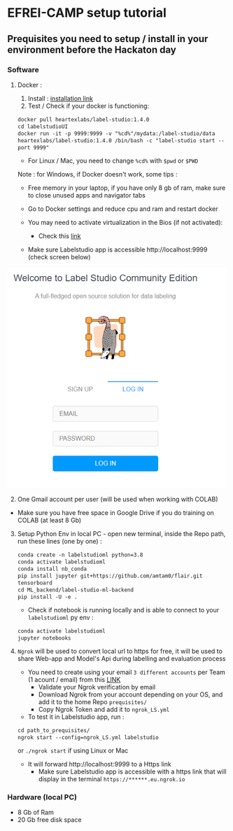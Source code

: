 # EFREI-CAMP setup tutorial <a name="home"></a>

## Prequisites you need to setup / install in your environment before the Hackaton day

### Software
1. Docker : 

    1. Install : [installation link](https://docs.docker.com/get-docker/)
    2. Test / Check if your docker is functioning:
    ```
    docker pull heartexlabs/label-studio:1.4.0
    cd labelstudioUI
    docker run -it -p 9999:9999 -v "%cd%"/mydata:/label-studio/data heartexlabs/label-studio:1.4.0 /bin/bash -c "label-studio start --port 9999"
    ```
    - For Linux / Mac, you need to change `%cd%` with `$pwd` or `$PWD`
    
    Note : for Windows, if Docker doesn't work, some tips :
    - Free memory in your laptop, if you have only 8 gb of ram, make sure to close unused apps and navigator tabs
    - Go to Docker settings and reduce cpu and ram and restart docker
    - You may need to activate virtualization in the Bios (if not activated):
        - Check this [link](https://2nwiki.2n.cz/pages/viewpage.action?pageId=75202968)

    - Make sure Labelstudio app is accessible http://localhost:9999 (check screen below)
<img src="doc-imgs/ls_welcome.PNG" width=500px/>

2. One Gmail account per user (will be used when working with COLAB)
 - Make sure you have free space in Google Drive if you do training on COLAB (at least 8 Gb)

3. Setup Python Env in local PC - open new terminal, inside the Repo path, run these lines (one by one) :
    ```
    conda create -n labelstudioml python=3.8
    conda activate labelstudioml
    conda install nb_conda
    pip install jupyter git+https://github.com/amtam0/flair.git tensorboard
    cd ML_backend/label-studio-ml-backend
    pip install -U -e .
    ```
    - Check if notebook is running locally and is able to connect to your `labelstudioml` py env :
    ```
    conda activate labelstudioml
    jupyter notebooks
    ```
4. `Ngrok` will be used to convert local url to https for free, it will be used to share Web-app and Model's Api during labelling and evaluation process

    - You need to create using your email `3 different accounts` per Team (1 acount / email) from this [LINK](https://ngrok.com/)
        - Validate your Ngrok verification by email
        - Download Ngrok from your account depending on your OS, and add it to the home Repo `prequisites/`
        - Copy Ngrok Token and add it to `ngrok_LS.yml`
    - To test it in Labelstudio app, run :
    ```
    cd path_to_prequisites/
    ngrok start --config=ngrok_LS.yml labelstudio
    ```
    or `./ngrok start` if using Linux or Mac
    - It will forward http://localhost:9999 to a Https link
        - Make sure Labelstudio app is accessible with a https link that will display in the terminal `https://******.eu.ngrok.io`
### Hardware (local PC)
- 8 Gb of Ram
- 20 Gb free disk space
